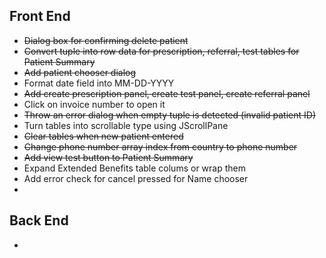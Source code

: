 ## Front End
* ~~Dialog box for confirming delete patient~~
* ~~Convert tuple into row data for prescription, referral, test tables for Patient Summary~~
* ~~Add patient chooser dialog~~
* Format date field into MM-DD-YYYY
* ~~Add create prescription panel, create test panel, create referral panel~~
* Click on invoice number to open it
* ~~Throw an error dialog when empty tuple is detected (invalid patient ID)~~
* Turn tables into scrollable type using JScrollPane
* ~~Clear tables when new patient entered~~
* ~~Change phone number array index from country to phone number~~ 
* ~~Add view test button to Patient Summary~~
* Expand Extended Benefits table colums or wrap them
* Add error check for cancel pressed for Name chooser
* 

## Back End
*
